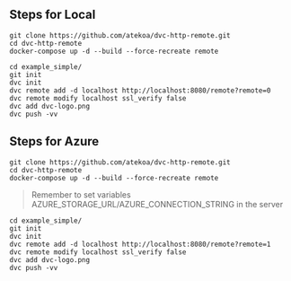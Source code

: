 ## Steps for Local
```shell
git clone https://github.com/atekoa/dvc-http-remote.git
cd dvc-http-remote
docker-compose up -d --build --force-recreate remote

cd example_simple/
git init
dvc init
dvc remote add -d localhost http://localhost:8080/remote?remote=0
dvc remote modify localhost ssl_verify false
dvc add dvc-logo.png
dvc push -vv
```

## Steps for Azure
```shell
git clone https://github.com/atekoa/dvc-http-remote.git
cd dvc-http-remote
docker-compose up -d --build --force-recreate remote
```

> Remember to set variables AZURE_STORAGE_URL/AZURE_CONNECTION_STRING in the server

```shell
cd example_simple/
git init
dvc init
dvc remote add -d localhost http://localhost:8080/remote?remote=1
dvc remote modify localhost ssl_verify false
dvc add dvc-logo.png
dvc push -vv
```
